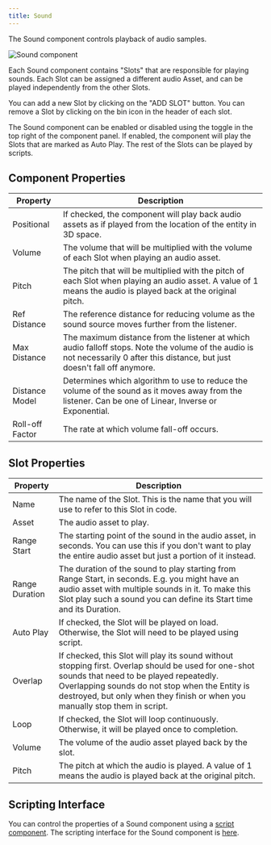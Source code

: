 ```yaml
---
title: Sound
---
```


The Sound component controls playback of audio samples.

![Sound component][1]

Each Sound component contains "Slots" that are responsible for playing sounds. Each Slot can be assigned a different audio Asset, and can be played independently from the other Slots.

You can add a new Slot by clicking on the "ADD SLOT" button. You can remove a Slot by clicking on the bin icon in the header of each slot.

The Sound component can be enabled or disabled using the toggle in the top right of the component panel. If enabled, the component will play the Slots that are marked as Auto Play. The rest of the Slots can be played by scripts.


## Component Properties

| Property        | Description |
|-----------------|-------------|
| Positional      | If checked, the component will play back audio assets as if played from the location of the entity in 3D space. |
| Volume          | The volume that will be multiplied with the volume of each Slot when playing an audio asset. |
| Pitch           | The pitch that will be multiplied with the pitch of each Slot when playing an audio asset. A value of 1 means the audio is played back at the original pitch. |
| Ref Distance    | The reference distance for reducing volume as the sound source moves further from the listener. |
| Max Distance    | The maximum distance from the listener at which audio falloff stops. Note the volume of the audio is not necessarily 0 after this distance, but just doesn't fall off anymore. |
| Distance Model  | Determines which algorithm to use to reduce the volume of the sound as it moves away from the listener. Can be one of Linear, Inverse or Exponential. |
| Roll-off Factor | The rate at which volume fall-off occurs. |

## Slot Properties

| Property        | Description |
|-----------------|-------------|
| Name            | The name of the Slot. This is the name that you will use to refer to this Slot in code. |
| Asset           | The audio asset to play. |
| Range Start     | The starting point of the sound in the audio asset, in seconds. You can use this if you don't want to play the entire audio asset but just a portion of it instead. |
| Range Duration  | The duration of the sound to play starting from Range Start, in seconds. E.g. you might have an audio asset with multiple sounds in it. To make this Slot play such a sound you can define its Start time and its Duration. |
| Auto Play       | If checked, the Slot will be played on load. Otherwise, the Slot will need to be played using script. |
| Overlap         | If checked, this Slot will play its sound without stopping first. Overlap should be used for one-shot sounds that need to be played repeatedly. Overlapping sounds do not stop when the Entity is destroyed, but only when they finish or when you manually stop them in script. |
| Loop            | If checked, the Slot will loop continuously. Otherwise, it will be played once to completion. |
| Volume          | The volume of the audio asset played back by the slot. |
| Pitch           | The pitch at which the audio is played. A value of 1 means the audio is played back at the original pitch. |

## Scripting Interface

You can control the properties of a Sound component using a [script component][2]. The scripting interface for the Sound component is [here][3].

[1]: /images/user-manual/scenes/components/component-sound.png
[2]: /user-manual/scenes/components/script
[3]: https://api.playcanvas.com/classes/Engine.SoundComponent.html
